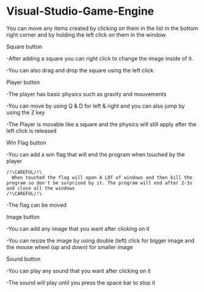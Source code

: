 # Visual-Studio-Game-Engine

You can move any items created by clicking on them in the list in the bottom right corner and by holding the left click on them in the window.

Square button

  -After adding a square you can right click to change the image inside of it.
  
  -You can also drag and drop the square using the left click

Player button

  -The player has basic physics such as gravity and mouvements
  
  -You can move by using Q & D for left & right and you can also jump by using the Z key
  
  -The Player is movable like a square and the physics will still apply after the left click is released

Win Flag button

  -You can add a win flag that will end the program when touched by the player
  
    /!\CAREFUL/!\
      When touched the flag will open A LOT of windows and then kill the program so don't be surprised by it. The program will end after 2-3s and close all the windows
    /!\CAREFUL/!\
    
  -The flag can be moved

Image button

  -You can add any image that you want after clicking on it
  
  -You can resize the image by using double (left) click for bigger image and the mouse wheel (up and down) for smaller image

Sound button

  -You can play any sound that you want after clicking on it
  
  -The sound will play until you press the space bar to stop it
